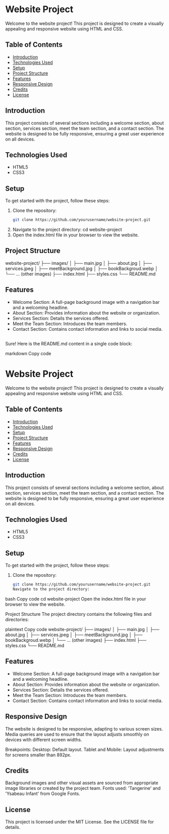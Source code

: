 # Website Project

Welcome to the website project! This project is designed to create a visually appealing and responsive website using HTML and CSS.

## Table of Contents

- [Introduction](#introduction)
- [Technologies Used](#technologies-used)
- [Setup](#setup)
- [Project Structure](#project-structure)
- [Features](#features)
- [Responsive Design](#responsive-design)
- [Credits](#credits)
- [License](#license)

## Introduction

This project consists of several sections including a welcome section, about section, services section, meet the team section, and a contact section. The website is designed to be fully responsive, ensuring a great user experience on all devices.

## Technologies Used

- HTML5
- CSS3

## Setup

To get started with the project, follow these steps:

1. Clone the repository:
   ```bash
   git clone https://github.com/yourusername/website-project.git
   ```
2. Navigate to the project directory:
   cd website-project
3. Open the index.html file in your browser to view the website.

## Project Structure

website-project/
├── images/
│ ├── main.jpg
│ ├── about.jpg
│ ├── services.jpeg
│ ├── meetBackground.jpg
│ ├── bookBackgroud.webp
│ └── ... (other images)
├── index.html
├── styles.css
└── README.md

## Features

- Welcome Section: A full-page background image with a navigation bar and a welcoming headline.
- About Section: Provides information about the website or organization.
- Services Section: Details the services offered.
- Meet the Team Section: Introduces the team members.
- Contact Section: Contains contact information and links to social media.

##

Sure! Here is the README.md content in a single code block:

markdown
Copy code

# Website Project

Welcome to the website project! This project is designed to create a visually appealing and responsive website using HTML and CSS.

## Table of Contents

- [Introduction](#introduction)
- [Technologies Used](#technologies-used)
- [Setup](#setup)
- [Project Structure](#project-structure)
- [Features](#features)
- [Responsive Design](#responsive-design)
- [Credits](#credits)
- [License](#license)

## Introduction

This project consists of several sections including a welcome section, about section, services section, meet the team section, and a contact section. The website is designed to be fully responsive, ensuring a great user experience on all devices.

## Technologies Used

- HTML5
- CSS3

## Setup

To get started with the project, follow these steps:

1. Clone the repository:
   ```bash
   git clone https://github.com/yourusername/website-project.git
   Navigate to the project directory:
   ```

bash
Copy code
cd website-project
Open the index.html file in your browser to view the website.

Project Structure
The project directory contains the following files and directories:

plaintext
Copy code
website-project/
├── images/
│ ├── main.jpg
│ ├── about.jpg
│ ├── services.jpeg
│ ├── meetBackground.jpg
│ ├── bookBackgroud.webp
│ └── ... (other images)
├── index.html
├── styles.css
└── README.md

## Features

- Welcome Section: A full-page background image with a navigation bar and a welcoming headline.
- About Section: Provides information about the website or organization.
- Services Section: Details the services offered.
- Meet the Team Section: Introduces the team members.
- Contact Section: Contains contact information and links to social media.

## Responsive Design

The website is designed to be responsive, adapting to various screen sizes. Media queries are used to ensure that the layout adjusts smoothly on devices with different screen widths.

Breakpoints:
Desktop: Default layout.
Tablet and Mobile: Layout adjustments for screens smaller than 892px.

## Credits

Background images and other visual assets are sourced from appropriate image libraries or created by the project team.
Fonts used: 'Tangerine' and 'Ysabeau Infant' from Google Fonts.

## License

This project is licensed under the MIT License. See the LICENSE file for details.
